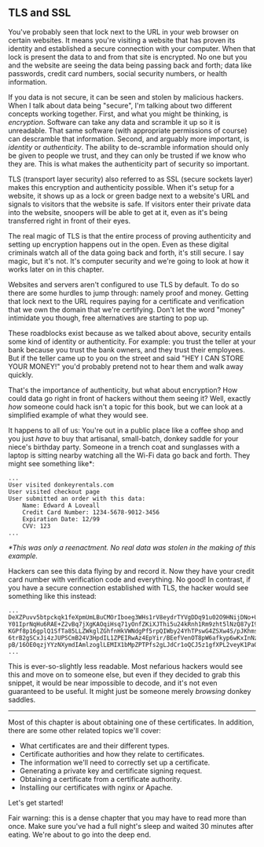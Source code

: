 ## TLS and SSL

You've probably seen that lock next to the URL in your web browser on certain websites. It means you're visiting a website that has proven its identity and established a secure connection with your computer. When that lock is present the data to and from that site is encrypted. No one but you and the website are seeing the data being passing back and forth; data like passwords, credit card numbers, social security numbers, or health information.

If you data is not secure, it can be seen and stolen by malicious hackers. When I talk about data being "secure", I'm talking about two different concepts working together. First, and what you might be thinking, is _encryption_. Software can take any data and scramble it up so it is unreadable. That same software (with appropriate permissions of course) can descramble that information. Second, and arguably more important, is _identity_ or _authenticity_. The ability to de-scramble information should only be given to people we trust, and they can only be trusted if we know who they are. This is what makes the authenticity part of security so important.

TLS (transport layer security) also referred to as SSL (secure sockets layer) makes this encryption and authenticity possible. When it's setup for a website, it shows up as a lock or green badge next to a website's URL and signals to visitors that the website is safe. If visitors enter their private data into the website, snoopers will be able to get at it, even as it's being transferred right in front of their eyes.

The real magic of TLS is that the entire process of proving authenticity and setting up encryption happens out in the open. Even as these digital criminals watch all of the data going back and forth, it's still secure. I say magic, but it's not. It's computer security and we're going to look at how it works later on in this chapter.

Websites and servers aren't configured to use TLS by default. To do so there are some hurdles to jump through: namely proof and money. Getting that lock next to the URL requires paying for a certificate and verification that we own the domain that we're certifying. Don't let the word "money" intimidate you though, free alternatives are starting to pop up.

These roadblocks exist because as we talked about above, security entails some kind of identity or authenticity. For example: you trust the teller at your bank because you trust the bank owners, and they trust their employees. But if the teller came up to you on the street and said "HEY I CAN STORE YOUR MONEY!" you'd probably pretend not to hear them and walk away quickly.

That's the importance of authenticity, but what about encryption? How could data go right in front of hackers without them seeing it? Well, exactly _how_ someone could hack isn't a topic for this book, but we can look at a simplified example of what they would see.

It happens to all of us: You're out in a public place like a coffee shop and you just _have_ to buy that artisanal, small-batch, donkey saddle for your niece's birthday party. Someone in a trench coat and sunglasses with a laptop is sitting nearby watching all the Wi-Fi data go back and forth. They might see something like*:

```
...
User visited donkeyrentals.com
User visited checkout page
User submitted an order with this data:
    Name: Edward A Loveall
    Credit Card Number: 1234-5678-9012-3456
    Expiration Date: 12/99
    CVV: 123
...
```

_*This was only a reenactment. No real data was stolen in the making of this example._

Hackers can see this data flying by and record it. Now they have your credit card number with verification code and everything. No good! In contrast, if you have a secure connection established with TLS, the hacker would see something like this instead:

```
...
DeXZPuvv5btpckqk1feXpmUmLBuCMOrIboeg3WHs1rV8eydrTYVgDDq91u02O9HNijDNo+U
Y01IprNqHu6RAE+Z2vBq7jXgKAOqiHsq71yOnfZKiXJThi5u24kRnh1Rm9zht5lNzQ87yI9
KGPf8p16gplQ1SfTa85LLZWkglZGhfnHkVWNdgPf5rpQIWby24YhTPswG4ZSXw4S/pJKhms
6trB2gSCxJi4zJUPSCmB24V3HpdIL1ZPEIRwAz4EpYir/BEefVenOT8pW6afkyp6wKxInNz
pB/16OE0qzjYYzNXymdIAmlzoglLEMIX1bMpZPTPfs2gLJdCr1oQCJ5z1gfXPL2veyK1PaO
...
```

This is ever-so-slightly less readable. Most nefarious hackers would see this and move on to someone else, but even if they decided to grab this snippet, it would be near impossible to decode, and it's not even guaranteed to be useful. It might just be someone merely _browsing_ donkey saddles.

---

Most of this chapter is about obtaining one of these certificates. In addition, there are some other related topics we'll cover:

* What certificates are and their different types.
* Certificate authorities and how they relate to certificates.
* The information we'll need to correctly set up a certificate.
* Generating a private key and certificate signing request.
* Obtaining a certificate from a certificate authority.
* Installing our certificates with nginx or Apache.

Let's get started!

Fair warning: this is a dense chapter that you may have to read more than once. Make sure you've had a full night's sleep and waited 30 minutes after eating. We're about to go into the deep end.
